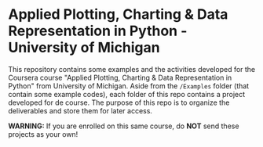 # Applied Plotting, Charting & Data Representation in Python - University of Michigan

This repository contains some examples and the activities developed for the Coursera course "Applied Plotting, Charting & Data Representation in Python" from University of Michigan. Aside from the `/Examples` folder (that contain some example codes), each folder of this repo contains a project developed for de course. The purpose of this repo is to organize the deliverables and store them for later access.

**WARNING:** If you are enrolled on this same course, do **NOT** send these projects as your own!
